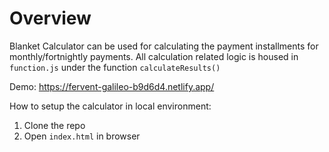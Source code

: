 # Overview

Blanket Calculator can be used for calculating the payment installments for monthly/fortnightly payments. 
All calculation related logic is housed in `function.js` under the function `calculateResults()`

Demo: https://fervent-galileo-b9d6d4.netlify.app/

How to setup the calculator in local environment:

1. Clone the repo 
2. Open `index.html` in browser